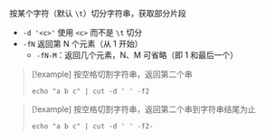 按某个字符（默认 `\t`）切分字符串，获取部分片段
- `-d '<c>'` 使用 `<c>` 而不是 `\t` 切分
-  ` -fN ` 返回第 N 个元素（从 1 开始）
	- `-fN-M`：返回几个元素，N、M 可省略（即 1 和最后一个）

> [!example] 按空格切割字符串，返回第二个串
> ```shell
> echo "a b c" | cut -d ' ' -f2
> ```

> [!example] 按空格切割字符串，返回第二个串到字符串结尾为止
> ```shell
> echo "a b c" | cut -d ' ' -f2-
> ```
